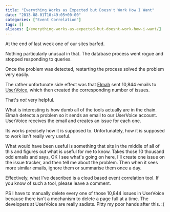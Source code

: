 ```yaml
---
title: "Everything Works as Expected but Doesn't Work How I Want"
date: "2013-08-01T10:49:05+00:00"
categories: ["Event Correlation"]
tags: []
aliases: [/everything-works-as-expected-but-doesnt-work-how-i-want/]
---
```


At the end of last week one of our sites barfed.

Nothing particularly unusual in that. The database process went rogue and stopped responding to queries.

Once the problem was detected, restarting the process solved the problem very easily.

The rather unfortunate side effect was that <a href="http://code.google.com/p/elmah/">Elmah</a> sent 10,844 emails to <a href="https://www.uservoice.com/">UserVoice</a>, which then created the corresponding number of issues.

That's <em>not</em> very helpful.

What is interesting is how dumb all of the tools actually are in the chain. Elmah detects a problem so it sends an email to our UserVoice account. UserVoice receives the email and creates an issue for each one.

Its works precisely how it is supposed to. Unfortunately, how it is supposed to work isn't really very useful.

What would have been useful is something that sits in the middle of all of this and figures out what is useful for me to know. Takes those 10 thousand odd emails and says, OK I see what's going on here, I'll create one issue on the issue tracker, and then tell me about the problem. Then when it sees more similar emails, ignore them or summarise them once a day.

Effectively, what I've described is a cloud based event correlation tool. If you know of such a tool, please leave a comment.

PS I have to manually delete every one of those 10,844 issues in UserVoice because there isn't a mechanism to delete a page full at a time. The developers at UserVoice are really sadists. Pitty my poor hands after this. :(

